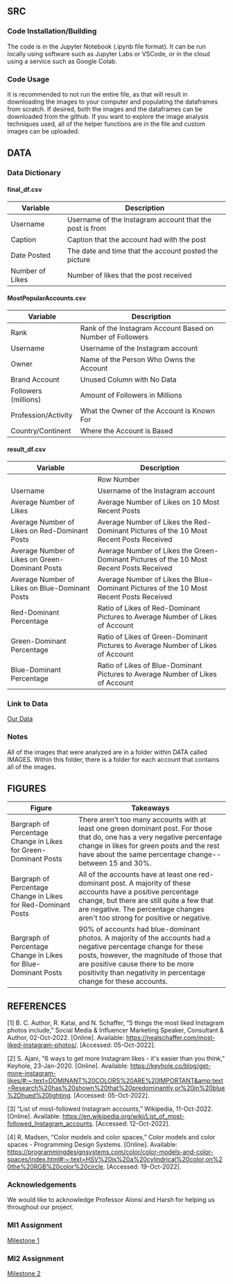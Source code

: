 ## SRC

### Code Installation/Building

The code is in the Jupyter Notebook (.ipynb file format). It can be run locally using software such as Jupyter Labs or VSCode, or in the cloud using a service such as Google Colab.

### Code Usage

It is recommended to not run the entire file, as that will result in downloading the images to your computer and populating the dataframes from scratch. If desired, both the images and the dataframes can be downloaded from the github. If you want to explore the image analysis techniques used, all of the helper functions are in the file and custom images can be uploaded.

## DATA

### Data Dictionary

#### final_df.csv
| Variable | Description |
| -------- | ----------- |
| Username | Username of the Instagram account that the post is from |
| Caption | Caption that the account had with the post |
| Date Posted | The date and time that the account posted the picture |
| Number of Likes | Number of likes that the post received |

#### MostPopularAccounts.csv
| Variable | Description |
| -------- | ----------- |
| Rank | Rank of the Instagram Account Based on Number of Followers |
| Username | Username of the Instagram account |
| Owner | Name of the Person Who Owns the Account |
| Brand Account | Unused Column with No Data |
| Followers (millions) | Amount of Followers in Millions |
| Profession/Activity | What the Owner of the Account is Known For |
| Country/Continent | Where the Account is Based |

#### result_df.csv
| Variable | Description |
| -------- | ----------- |
|  | Row Number |
| Username | Username of the Instagram account |
| Average Number of Likes | Average Number of Likes on 10 Most Recent Posts |
| Average Number of Likes on Red-Dominant Posts | Average Number of Likes the Red-Dominant Pictures of the 10 Most Recent Posts Received |
| Average Number of Likes on Green-Dominant Posts | Average Number of Likes the Green-Dominant Pictures of the 10 Most Recent Posts Received |
| Average Number of Likes on Blue-Dominant Posts | Average Number of Likes the Blue-Dominant Pictures of the 10 Most Recent Posts Received |
| Red-Dominant Percentage | Ratio of Likes of Red-Dominant Pictures to Average Number of Likes of Account |
| Green-Dominant Percentage | Ratio of Likes of Green-Dominant Pictures to Average Number of Likes of Account |
| Blue-Dominant Percentage | Ratio of Likes of Blue-Dominant Pictures to Average Number of Likes of Account |

### Link to Data
[Our Data](https://github.com/jnm9aba/DS4002Project2/tree/main/DATA)

### Notes
All of the images that were analyzed are in a folder within DATA called IMAGES. Within this folder, there is a folder for each account that contains all of the images.

## FIGURES
| Figure | Takeaways |
| -------- | ----------- |
| Bargraph of Percentage Change in Likes for Green-Dominant Posts  | There aren't too many accounts with at least one green dominant post. For those that do, one has a very negative percentage change in likes for green posts and the rest have about the same percentage change--between 15 and 30%. |
| Bargraph of Percentage Change in Likes for Red-Dominant Posts | All of the accounts have at least one red-dominant post. A majority of these accounts have a positive percentage change, but there are still quite a few that are negative. The percentage changes aren't too strong for positive or negative. |
| Bargraph of Percentage Change in Likes for Blue-Dominant Posts | 90% of accounts had blue-dominant photos. A majority of the accounts had a negative percentage change for these posts, however, the magnitude of those that are positive cause there to be more positivity than negativity in percentage change for these accounts. |

## REFERENCES

[1] B. C. Author, R. Katai, and N. Schaffer, “5 things the most liked Instagram photos include,” Social Media & Influencer Marketing Speaker, Consultant & Author, 02-Oct-2022. [Online]. Available: https://nealschaffer.com/most-liked-instagram-photos/. [Accessed: 05-Oct-2022]. 

[2] S. Ajani, “6 ways to get more Instagram likes - it's easier than you think,” Keyhole, 23-Jan-2020. [Online]. Available: https://keyhole.co/blog/get-more-instagram-likes/#:~:text=DOMINANT%20COLORS%20ARE%20IMPORTANT&amp;text=Research%20has%20shown%20that%20predominantly,or%20in%20blue%2Dhued%20lighting. [Accessed: 05-Oct-2022].

[3] “List of most-followed Instagram accounts,” Wikipedia, 11-Oct-2022. [Online]. Available: https://en.wikipedia.org/wiki/List_of_most-followed_Instagram_accounts. [Accessed: 12-Oct-2022]. 

[4] R. Madsen, “Color models and color spaces,” Color models and color spaces - Programming Design Systems. [Online]. Available: https://programmingdesignsystems.com/color/color-models-and-color-spaces/index.html#:~:text=HSV%20is%20a%20cylindrical%20color,on%20the%20RGB%20color%20circle. [Accessed: 19-Oct-2022]. 

### Acknowledgements
We would like to acknowledge Professor Alonsi and Harsh for helping us throughout our project.

### MI1 Assignment
[Milestone 1](https://docs.google.com/document/d/15haxigBHvCb8rI7tktmQFV64L9-oW4imXrP1yVX8IdY/edit?usp=sharing)

### MI2 Assignment
[Milestone 2](https://docs.google.com/document/d/1yAlrMrNyQZG4u_CxR5IqKfujadzdsb7uWFDpjmyYKuo/edit?usp=sharing)



